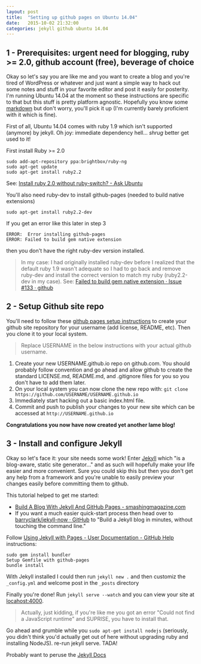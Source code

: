 ```yaml
---
layout: post
title:  "Setting up github pages on Ubuntu 14.04"
date:   2015-10-02 21:32:00
categories: jekyll github ubuntu 14.04
---
```


1 - Prerequisites: urgent need for blogging, ruby >= 2.0, github account (free), beverage of choice
------------------------------------------------------------------------------

Okay so let's say you are like me and you want to create a blog and you're tired of WordPress or whatever and just want a simple way to hack out some notes and stuff in your favorite editor and post it easily for posterity.  I'm running Ubuntu 14.04 at the moment so these instructions are specific to that but this stuff is pretty platform agnostic. Hopefully you know some [markdown](https://daringfireball.net/projects/markdown/syntax) but don't worry, you'll pick it up (I'm currently barely proficient with it which is fine).

First of all, Ubuntu 14.04 comes with ruby 1.9 which isn't supported (anymore) by jekyll. Oh joy: immediate dependency hell... *shrug* better get used to it!

First install Ruby >= 2.0

	sudo add-apt-repository ppa:brightbox/ruby-ng
	sudo apt-get update
	sudo apt-get install ruby2.2

See: [Install ruby 2.0 without ruby-switch? - Ask Ubuntu](http://askubuntu.com/a/452293/62223)

You'll also need ruby-dev to install github-pages (needed to build native extensions)

	sudo apt-get install ruby2.2-dev

If you get an error like this later in step 3

	ERROR:  Error installing github-pages
	ERROR: Failed to build gem native extension

then you don't have the right ruby-dev version installed.

> In my case: I had originally installed ruby-dev before I realized that the default ruby 1.9 wasn't adequate so I had to go back and remove ruby-dev and install the correct version to match my ruby (ruby2.2-dev in my case). See: [Failed to build gem native extension · Issue #133 · github](https://github.com/github/pages-gem/issues/133)


2 - Setup Github site repo
---------------
You'll need to follow these [github pages setup instructions](https://pages.github.com/) to create your github site repository for your username (add license, README, etc). Then you clone it to your local system.

> Replace USERNAME in the below instructions with your actual github username.

1. Create your new USERNAME.github.io repo on github.com. You should probably follow convention and go ahead and allow github to create the standard LICENSE.md, README.md, and .gitignore files for you so you don't have to add them later.
2. On your local system you can now clone the new repo with: `git clone https://github.com/USERNAME/USERNAME.github.io`
3. Immediately start hacking out a basic index.html file.
4. Commit and push to publish your changes to your new site which can be accessed at `http://USERNAME.github.io`

**Congratulations you now have now created yet another lame blog!**


3 - Install and configure Jekyll
-----------

Okay so let's face it: your site needs some work! Enter [Jekyll](https://jekyllrb.com/) which "is a blog-aware, static site generator..." and as such will hopefully make your life easier and more convenient. Sure you could skip this but then you don't get any help from a framework and you're unable to easily preview your changes easily before committing them to github.

This tutorial helped to get me started:

* [Build A Blog With Jekyll And GitHub Pages - smashingmagazine.com](http://www.smashingmagazine.com/2014/08/build-blog-jekyll-github-pages/)
* If you want a much easier quick-start process then head over to [barryclark/jekyll-now · GitHub](https://github.com/barryclark/jekyll-now) to "Build a Jekyll blog in minutes, without touching the command line."

Follow [Using Jekyll with Pages - User Documentation - GitHub Help](https://help.github.com/articles/using-jekyll-with-pages/) instructions:

	sudo gem install bundler
	Setup Gemfile with github-pages
	bundle install

With Jekyll installed I could then run `jekyll new .` and then customiz the `_config.yml` and welcome post in the `_posts` directory

Finally you're done! Run `jekyll serve --watch` and you can view your site at [locahost:4000](localhost:4000).

> Actually, just kidding, if you're like me you got an error "Could not find a JavaScript runtime" and SUPRISE, you have to install that.

Go ahead and grumble while you `sudo apt-get install nodejs` (seriously, you didn't think you'd actually get out of here without upgrading ruby and installing NodeJS). re-run jekyll serve. TADA!

Probably want to peruse the [Jekyll Docs](http://jekyllrb.com/docs/frontmatter/)
